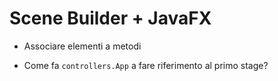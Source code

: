 # Scene Builder + JavaFX

- Associare elementi a metodi

- Come fa `controllers.App` a fare riferimento al primo stage?
